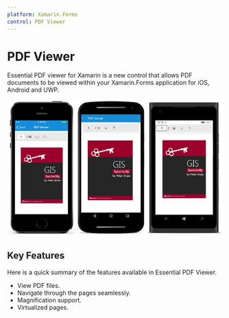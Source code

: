 ```yaml
---
platform: Xamarin.Forms
control: PDF Viewer
---
```


# PDF Viewer

Essential PDF viewer for Xamarin is a new control that allows PDF documents to be viewed within your Xamarin.Forms application for iOS, Android and UWP.

![](pdfviewer_images/pdfviewer.png)

## Key Features

Here is a quick summary of the features available in Essential PDF Viewer.

* View PDF files.
* Navigate through the pages seamlessly.
* Magnification support.
* Virtualized pages.
